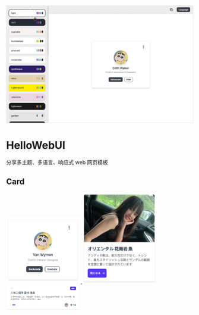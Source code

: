 ![](./readme/preview.gif)

# HelloWebUI

分享多主题、多语言、响应式 web 网页模板

## Card

<div>
<a href='https://wcao.cc/template/detail/pro-8'>
<img src='./readme/template/card/1.jpg' width='200'/>
</a>
<a href='https://wcao.cc/template/detail/pro-9'>
<img src='./readme/template/card/2.jpg' width='200'/>
</a>
<a href='https://wcao.cc/template/detail/pro-10'>
<img src='./readme/template/card/3.jpg' width='200'/>
</a>
</div>
